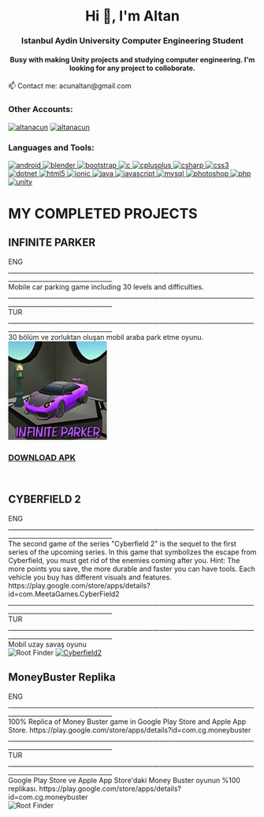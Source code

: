 <h1 align="center">Hi 👋, I'm Altan</h1>
<h3 align="center">Istanbul Aydin University Computer Engineering Student</h3>
<h4 align="center">Busy with making Unity projects and studying computer engineering. I'm looking for any project to colloborate.</h4>
📫 Contact me: acunaltan@gmail.com

<p align="left">
<h3 align="left">Other Accounts:</h3>
<a href="https://linkedin.com/in/altanacun" target="blank"><img align="center" src="https://cdn.jsdelivr.net/npm/simple-icons@3.0.1/icons/linkedin.svg" alt="altanacun" height="30" width="40" /></a>
<a href="https://steamcommunity.com/id/arutann" target="blank"><img align="center" src="https://cdn.jsdelivr.net/npm/simple-icons@3.0.1/icons/steam.svg" alt="altanacun" height="30" width="40" /></a>
</p>

<h3 align="left">Languages and Tools:</h3>
<p align="left"> <a href="https://developer.android.com" target="_blank"> <img src="https://devicons.github.io/devicon/devicon.git/icons/android/android-original-wordmark.svg" alt="android" width="40" height="40"/> </a> <a href="" target="_blank"> <img src="https://download.blender.org/branding/community/blender_community_badge_white.svg" alt="blender" width="40" height="40"/> </a> <a href="https://getbootstrap.com" target="_blank"> <img src="https://devicons.github.io/devicon/devicon.git/icons/bootstrap/bootstrap-plain.svg" alt="bootstrap" width="40" height="40"/> </a> <a href="https://www.cprogramming.com/" target="_blank"> <img src="https://devicons.github.io/devicon/devicon.git/icons/c/c-original.svg" alt="c" width="40" height="40"/> </a> <a href="https://www.w3schools.com/cpp/" target="_blank"> <img src="https://devicons.github.io/devicon/devicon.git/icons/cplusplus/cplusplus-original.svg" alt="cplusplus" width="40" height="40"/> </a> <a href="https://www.w3schools.com/cs/" target="_blank"> <img src="https://devicons.github.io/devicon/devicon.git/icons/csharp/csharp-original.svg" alt="csharp" width="40" height="40"/> </a> <a href="https://www.w3schools.com/css/" target="_blank"> <img src="https://devicons.github.io/devicon/devicon.git/icons/css3/css3-original-wordmark.svg" alt="css3" width="40" height="40"/> </a> <a href="https://dotnet.microsoft.com/" target="_blank"> <img src="https://devicons.github.io/devicon/devicon.git/icons/dot-net/dot-net-original-wordmark.svg" alt="dotnet" width="40" height="40"/> </a> <a href="https://www.w3.org/html/" target="_blank"> <img src="https://devicons.github.io/devicon/devicon.git/icons/html5/html5-original-wordmark.svg" alt="html5" width="40" height="40"/> </a> <a href="https://ionicframework.com" target="_blank"> <img src="https://upload.wikimedia.org/wikipedia/commons/d/d1/Ionic_Logo.svg" alt="ionic" width="40" height="40"/> </a> <a href="https://www.java.com" target="_blank"> <img src="https://devicons.github.io/devicon/devicon.git/icons/java/java-original-wordmark.svg" alt="java" width="40" height="40"/> </a> <a href="https://developer.mozilla.org/en-US/docs/Web/JavaScript" target="_blank"> <img src="https://devicons.github.io/devicon/devicon.git/icons/javascript/javascript-original.svg" alt="javascript" width="40" height="40"/> </a> <a href="https://www.mysql.com/" target="_blank"> <img src="https://devicons.github.io/devicon/devicon.git/icons/mysql/mysql-original-wordmark.svg" alt="mysql" width="40" height="40"/> </a> <a href="https://www.photoshop.com/en" target="_blank"> <img src="https://devicons.github.io/devicon/devicon.git/icons/photoshop/photoshop-plain.svg" alt="photoshop" width="40" height="40"/> </a> <a href="https://www.php.net" target="_blank"> <img src="https://devicons.github.io/devicon/devicon.git/icons/php/php-original.svg" alt="php" width="40" height="40"/> </a> <a href="https://unity.com/" target="_blank"> <img src="https://www.vectorlogo.zone/logos/unity3d/unity3d-icon.svg" alt="unity" width="40" height="40"/> </a> </p>

<h1>MY COMPLETED PROJECTS</h1>
<h2>INFINITE PARKER</h2>
ENG<br>
_______________________________________________________________________________________________________________<br>
Mobile car parking game including 30 levels and difficulties.
<br>
_______________________________________________________________________________________________________________<br>
TUR<br>
_______________________________________________________________________________________________________________<br>
30 bölüm ve zorluktan oluşan mobil araba park etme oyunu.<br>
<img src="https://raw.githubusercontent.com/altanacun/Infinite-Parker/main/icon.png" alt="Root Finder"  height=200px; width=200px;><br>
<h3><a href="https://github.com/altanacun/Infinite-Parker/blob/main/InfiniteParker-APK.rar">DOWNLOAD APK</a></h3><br>
<h2>CYBERFIELD 2</h2>
ENG<br>
_______________________________________________________________________________________________________________<br>
The second game of the series "Cyberfield 2" is the sequel to the first series of the upcoming series.
In this game that symbolizes the escape from Cyberfield, you must get rid of the enemies coming after you.
Hint:
The more points you save, the more durable and faster you can have tools. Each vehicle you buy has different visuals and features.<br>
https://play.google.com/store/apps/details?id=com.MeetaGames.CyberField2<br>
_______________________________________________________________________________________________________________<br>
TUR<br>
_______________________________________________________________________________________________________________<br>
Mobil uzay savaş oyunu <br>

<img src="https://lh3.googleusercontent.com/eNR0GPvISykOKfgK3tgz37Hhrxlf1-VFyV6u53goJSVbcZ039FhfhkiRReWTM5wUbjs=s180-rw" alt="Root Finder"  height=200px; width=200px;>
<a href="https://play.google.com/store/apps/details?id=com.MeetaGames.CyberField2&hl"><img src="https://play.google.com/intl/en_us/badges/static/images/badges/en_badge_web_generic.png
" alt="Cyberfield2"  height=200px; width=200px;>
</a>



<h2>MoneyBuster Replika</h2>
ENG<br>
_______________________________________________________________________________________________________________<br>
100% Replica of Money Buster game in Google Play Store and Apple App Store. 
https://play.google.com/store/apps/details?id=com.cg.moneybuster<br>
_______________________________________________________________________________________________________________<br>
TUR<br>
_______________________________________________________________________________________________________________<br>
Google Play Store ve Apple App Store'daki Money Buster oyunun %100 replikası.
https://play.google.com/store/apps/details?id=com.cg.moneybuster
<br>
<img src="https://avatanplus.com/files/resources/original/578dde5104672156022c6c7a.png" alt="Root Finder"  height=200px; width=200px;><br>
<br>
